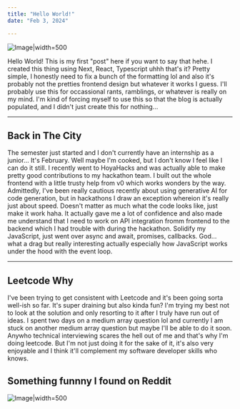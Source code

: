 ```yaml
---
title: "Hello World!"
date: "Feb 3, 2024"

---
```


![Image|width=500](https://miro.medium.com/v2/resize:fit:500/1*OohqW5DGh9CQS4hLY5FXzA.png)

Hello World! This is my first "post" here if you want to say that hehe. I created this thing using Next, React, Typescript uhhh that's it? Pretty simple, I honestly need to fix a bunch of the formatting lol and also it's probably not the pretties frontend design but whatever it works I guess. I'll probably use this for occassional rants, ramblings, or whatever is really on my mind. I'm kind of forcing myself to use this so that the blog is actually populated, and I didn't just create this for nothing...

---

## Back in The City

The semester just started and I don't currently have an internship as a junior... It's February. Well maybe I'm cooked, but I don't know I feel like I can do it still. I recently went to HoyaHacks and was actually able to make pretty good contributions to my hackathon team. I built out the whole frontend with a little trusty help from v0 which works wonders by the way. Admittedly, I've been really cautious recently about using generative AI for code generation, but in hackathons I draw an exception whereion it's really just about speed. Doesn't matter as much what the code looks like, just make it work haha. It actually gave me a lot of confidence and also made me understand that I need to work on API integration fromm frontend to the backend which I had trouble with during the hackathon. Solidify my JavaScript, just went over async and await, promises, callbacks. God... what a drag but really interesting actually especially how JavaScript works under the hood with the event loop.

---

## Leetcode Why

I've been trying to get consistent with Leetcode and it's been going sorta well-ish so far. It's super draining but also kinda fun? I'm trying my best not to look at the solution and only resorting to it after I truly have run out of ideas. I spent two days on a medium array question lol and currently I am stuck on another medium array question but maybe I'll be able to do it soon. Anywho technical interviewing scares the hell out of me and that's why I'm doing leetcode. But I'm not just doing it for the sake of it, it's also very enjoyable and I think it'll complement my software developer skills who knows.

## Something funnny I found on Reddit

![Image|width=500](https://preview.redd.it/notevenllmsknow-v0-3kawfxd0kqge1.png?width=1080&crop=smart&auto=webp&s=1da25851fc154bea59444a5b79b10b1d3f50410a)




